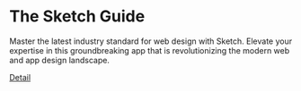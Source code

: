 # The Sketch Guide

Master the latest industry standard for web design with Sketch. Elevate your expertise in this groundbreaking app that is revolutionizing the modern web and app design landscape. 

[Detail](https://eduitfree.com/courses/the-sketch-guide)